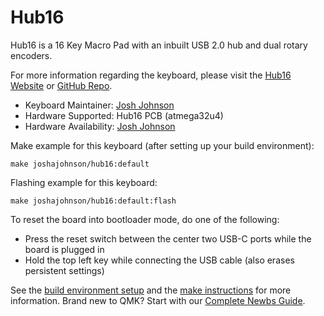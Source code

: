 # Hub16

Hub16 is a 16 Key Macro Pad with an inbuilt USB 2.0 hub and dual rotary encoders.

For more information regarding the keyboard, please visit the [Hub16 Website](https://www.joshajohnson.com/hub16-keyboard/) or [GitHub Repo](https://github.com/joshajohnson/Hub16).

* Keyboard Maintainer: [Josh Johnson](https://github.com/joshajohnson)
* Hardware Supported: Hub16 PCB (atmega32u4)
* Hardware Availability: [Josh Johnson](https://www.joshajohnson.com/hub16-keyboard/)

Make example for this keyboard (after setting up your build environment):

    make joshajohnson/hub16:default

Flashing example for this keyboard:

    make joshajohnson/hub16:default:flash

To reset the board into bootloader mode, do one of the following:

* Press the reset switch between the center two USB-C ports while the board is plugged in
* Hold the top left key while connecting the USB cable (also erases persistent settings)

See the [build environment setup](https://docs.qmk.fm/#/getting_started_build_tools) and the [make instructions](https://docs.qmk.fm/#/getting_started_make_guide) for more information. Brand new to QMK? Start with our [Complete Newbs Guide](https://docs.qmk.fm/#/newbs).
